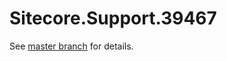 # Sitecore.Support.39467

See [master branch](https://github.com/sitecoresupport/Sitecore.Support.39467) for details.